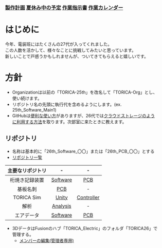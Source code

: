 ### [製作計画](/26th/製作計画/) [夏休み中の予定](/26th/夏休み中の計画/)  [作業指示書](/26th/Work_Instructions/)  [作業カレンダー](/26th/Calender/)

# はじめに

今年、電装班にはたくさんの27代が入ってくれました。  
この人数を活かして、様々なことに挑戦してみたいと思っています。  
新しいことで戸惑うかもしれませんが、ついてきてもらえると嬉しいです。

# 方針
- Organizationは以前の「TORICA-25th」を改名して「TORICA-Org」とし、使い続けます。
- リポジトリ名の先頭に執行代を含めるようにします。(ex. 25th_Software_Main1)
- GitHubは[便利な使い方](https://telling-march-c0b.notion.site/GitHub-3cdb20e471f94cf2a37b2ce450b8e38a)がありますが、26代では[クラウドストレージのように利用する方法](https://github.com/00kenno/How_to_use_GitHub)を取ります。次部室に来たときに教えます。

## リポジトリ
- 名称は基本的に「26th_Software_〇〇」または「26th_PCB_〇〇」とする
- [リポジトリ一覧](https://github.com/orgs/TORICA-Org/repositories)

|主要なリポジトリ|-|-|
|:--:|:--:|:--:|
|桁焼き記録装置|[Software](https://github.com/TORICA-Org/26th_Software_Ketayaki_Recorder)|[PCB](https://github.com/TORICA-Org/26th_PCB_Ketayaki_Recorder)|
|基板名刺|[PCB](https://github.com/TORICA-Org/26th_PCB_Contact_Card)|-|
|TORICA Sim|[Unity](https://github.com/TORICA-Org/TORICA_Sim_Unity)|[Controller](https://github.com/TORICA-Org/TORICA_Sim_Controller)|
|解析|[Analysis](https://github.com/TORICA-Org/25th_Analysis)|-|
|エアデータ|[Software](https://github.com/TORICA-Org/26th_Software_Airdata)|[PCB](https://github.com/TORICA-Org/26th_PCB_AirData)|

- 3DデータはFusionのハブ「TORICA_Electric」のフォルダ「TORICA26」で管理する。
  - [メンバーの編集(管理者専用)](https://gmail4344101.autodesk360.com/g/admin/manage/roles/people)

